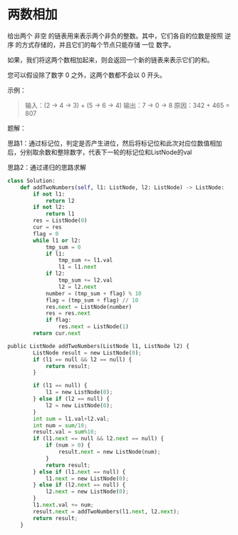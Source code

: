 # 两数相加

给出两个 非空 的链表用来表示两个非负的整数。其中，它们各自的位数是按照 逆序 的方式存储的，并且它们的每个节点只能存储 一位 数字。

如果，我们将这两个数相加起来，则会返回一个新的链表来表示它们的和。

您可以假设除了数字 0 之外，这两个数都不会以 0 开头。

示例：

>输入：(2 -> 4 -> 3) + (5 -> 6 -> 4)
>输出：7 -> 0 -> 8
>原因：342 + 465 = 807

题解：

思路1：通过标记位，判定是否产生进位，然后将标记位和此次对应位数值相加后，分别取余数和整除数字，代表下一轮的标记位和ListNode的val

思路2：通过递归的思路求解

```python
class Solution:
    def addTwoNumbers(self, l1: ListNode, l2: ListNode) -> ListNode:
        if not l1:
            return l2
        if not l2:
            return l1
        res = ListNode(0)
        cur = res
        flag = 0
        while l1 or l2:
            tmp_sum = 0
            if l1:
                tmp_sum += l1.val
                l1 = l1.next
            if l2:
                tmp_sum += l2.val
                l2 = l2.next
            number = (tmp_sum + flag) % 10
            flag = (tmp_sum + flag) // 10
            res.next = ListNode(number)
            res = res.next
            if flag:
                res.next = ListNode(1)
        return cur.next
```

```python
public ListNode addTwoNumbers(ListNode l1, ListNode l2) {
        ListNode result = new ListNode(0);
        if (l1 == null && l2 == null) {
            return result;
        }

        if (l1 == null) {
            l1 = new ListNode(0);
        } else if (l2 == null) {
            l2 = new ListNode(0);
        }
        int sum = l1.val+l2.val;
        int num = sum/10;
        result.val = sum%10;
        if (l1.next == null && l2.next == null) {
            if (num > 0) {
                result.next = new ListNode(num);
            }
            return result;
        } else if (l1.next == null) {
            l1.next = new ListNode(0);
        } else if (l2.next == null) {
            l2.next = new ListNode(0);
        }
        l1.next.val += num;
        result.next = addTwoNumbers(l1.next, l2.next);
        return result;
    }
```
